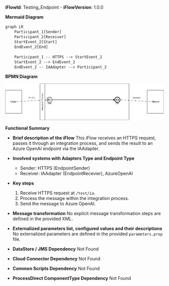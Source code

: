 **iFlowId**: Testing_Endpoint - **iFlowVersion**: 1.0.0

**Mermaid Diagram**
```mermaid
graph LR
    Participant_1[Sender]
    Participant_2[Receiver]
    StartEvent_2[Start]
    EndEvent_2[End]

    Participant_1 -- HTTPS --> StartEvent_2
    StartEvent_2 --> EndEvent_2
    EndEvent_2 -- IAAdapter --> Participant_2
```
**BPMN Diagram**

![BPMN Diagram](./Testing_Endpoint-1.0.0.png "BPMN Diagram")

**Functional Summary**
- **Brief description of the iFlow**
  This iFlow receives an HTTPS request, passes it through an integration process, and sends the result to an Azure OpenAI endpoint via the IAAdapter.

- **Involved systems with Adapters Type and Endpoint Type**
  - Sender: HTTPS (EndpointSender)
  - Receiver: IAAdapter (EndpointRecevier), AzureOpenAI

- **Key steps**
  1. Receive HTTPS request at `/test/ia`.
  2. Process the message within the integration process.
  3. Send the message to Azure OpenAI.

- **Message transformation**
  No explicit message transformation steps are defined in the provided XML.

- **Externalized parameters list, configured values and their descriptions**
  No externalized parameters are defined in the provided `parameters.prop` file.

- **DataStore / JMS Dependency**
  Not Found

- **Cloud Connector Dependency**
  Not Found

- **Common Scripts Dependency**
  Not Found

- **ProcessDirect ComponentType Dependency**
  Not Found
